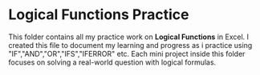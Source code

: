 # Logical Functions Practice
This folder contains all my practice work on **Logical Functions** in Excel.
I created this file to document my learning and progress as i practice using "IF","AND","OR","IFS","IFERROR" etc.
Each mini project inside this folder focuses on solving a real-world question with logical formulas.
